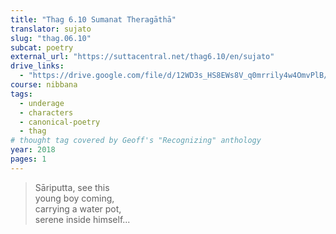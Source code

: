 ```yaml
---
title: "Thag 6.10 Sumanat Theragāthā"
translator: sujato
slug: "thag.06.10"
subcat: poetry
external_url: "https://suttacentral.net/thag6.10/en/sujato"
drive_links:
  - "https://drive.google.com/file/d/12WD3s_HS8EWs8V_q0mrrily4w4OmvPlB/view?usp=drivesdk"
course: nibbana
tags:
  - underage
  - characters
  - canonical-poetry
  - thag
# thought tag covered by Geoff's "Recognizing" anthology
year: 2018
pages: 1
---
```


> Sāriputta, see this  
young boy coming,  
carrying a water pot,  
serene inside himself...
